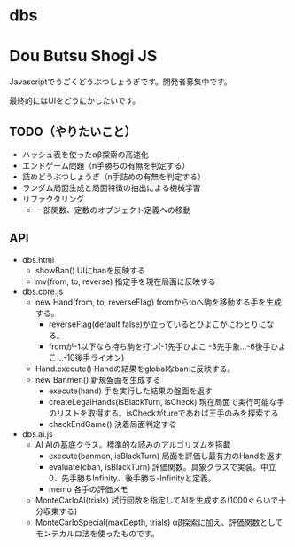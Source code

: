 dbs
===

# Dou Butsu Shogi JS

Javascriptでうごくどうぶつしょうぎです。開発者募集中です。

最終的にはUIをどうにかしたいです。

## TODO（やりたいこと）

* ハッシュ表を使ったαβ探索の高速化
* エンドゲーム問題（n手勝ちの有無を判定する）
* 詰めどうぶつしょうぎ（n手詰めの有無を判定する）
* ランダム局面生成と局面特徴の抽出による機械学習
* リファクタリング
  * 一部関数、定数のオブジェクト定義への移動

## API

* dbs.html
    * showBan() UIにbanを反映する
    * mv(from, to, reverse) 指定手を現在局面に反映する
* dbs.core.js
    * new Hand(from, to, reverseFlag) fromからtoへ駒を移動する手を生成する。
        * reverseFlag(default false)が立っているとひよこがにわとりになる。
        * fromが-1以下なら持ち駒を打つ(-1先手ひよこ -3先手象...-6後手ひよこ...-10後手ライオン)
    * Hand.execute() Handの結果をglobalなbanに反映する。
    * new Banmen() 新規盤面を生成する
        * execute(hand) 手を実行した結果の盤面を返す
        * createLegalHands(isBlackTurn, isCheck) 現在局面で実行可能な手のリストを取得する。isCheckがtureであれば王手のみを探索する
        * checkEndGame() 決着局面判定する
* dbs.ai.js
    * AI AIの基底クラス。標準的な読みのアルゴリズムを搭載
        * execute(banmen, isBlackTurn) 局面を評価し最有力のHandを返す
        * evaluate(cban, isBlackTurn) 評価関数。具象クラスで実装。中立0、先手勝ちInfinity、後手勝ち-Infinityと定義。
        * memo 各手の評価メモ
    * MonteCarloAI(trials) 試行回数を指定してAIを生成する(1000ぐらいで十分収束する)
    * MonteCarloSpecial(maxDepth, trials) αβ探索に加え、評価関数としてモンテカルロ法を使ったものです。
